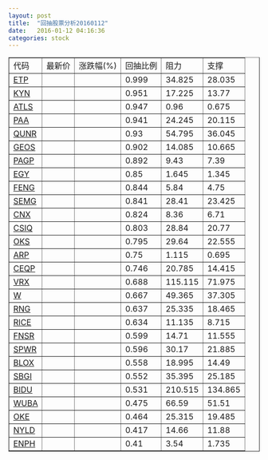 ```yaml
---
layout: post
title:  "回抽股票分析20160112"
date:   2016-01-12 04:16:36
categories: stock
---
```

<script type="text/javascript">
var stockList = []
stockList.push('gb_etp');
stockList.push('gb_kyn');
stockList.push('gb_atls');
stockList.push('gb_paa');
stockList.push('gb_qunr');
stockList.push('gb_geos');
stockList.push('gb_pagp');
stockList.push('gb_egy');
stockList.push('gb_feng');
stockList.push('gb_semg');
stockList.push('gb_cnx');
stockList.push('gb_csiq');
stockList.push('gb_oks');
stockList.push('gb_arp');
stockList.push('gb_ceqp');
stockList.push('gb_vrx');
stockList.push('gb_w');
stockList.push('gb_rng');
stockList.push('gb_rice');
stockList.push('gb_fnsr');
stockList.push('gb_spwr');
stockList.push('gb_blox');
stockList.push('gb_sbgi');
stockList.push('gb_bidu');
stockList.push('gb_wuba');
stockList.push('gb_oke');
stockList.push('gb_nyld');
stockList.push('gb_enph');
</script>
<table border="1">
 <tr>
 <td>代码</td>
 <td>最新价</td>
 <td>涨跌幅(%)</td>
 <td>回抽比例</td>
 <td>阻力</td>
 <td>支撑</td>
</tr>
  <tr id="etp">
  <td><a href="http://stock.finance.sina.com.cn/usstock/quotes/ETP.html" target="_blank">ETP</a></td><td></td><td></td><td>0.999</td><td>34.825</td><td>28.035</td></tr>
  <tr id="kyn">
  <td><a href="http://stock.finance.sina.com.cn/usstock/quotes/KYN.html" target="_blank">KYN</a></td><td></td><td></td><td>0.951</td><td>17.225</td><td>13.77</td></tr>
  <tr id="atls">
  <td><a href="http://stock.finance.sina.com.cn/usstock/quotes/ATLS.html" target="_blank">ATLS</a></td><td></td><td></td><td>0.947</td><td>0.96</td><td>0.675</td></tr>
  <tr id="paa">
  <td><a href="http://stock.finance.sina.com.cn/usstock/quotes/PAA.html" target="_blank">PAA</a></td><td></td><td></td><td>0.941</td><td>24.245</td><td>20.115</td></tr>
  <tr id="qunr">
  <td><a href="http://stock.finance.sina.com.cn/usstock/quotes/QUNR.html" target="_blank">QUNR</a></td><td></td><td></td><td>0.93</td><td>54.795</td><td>36.045</td></tr>
  <tr id="geos">
  <td><a href="http://stock.finance.sina.com.cn/usstock/quotes/GEOS.html" target="_blank">GEOS</a></td><td></td><td></td><td>0.902</td><td>14.085</td><td>10.665</td></tr>
  <tr id="pagp">
  <td><a href="http://stock.finance.sina.com.cn/usstock/quotes/PAGP.html" target="_blank">PAGP</a></td><td></td><td></td><td>0.892</td><td>9.43</td><td>7.39</td></tr>
  <tr id="egy">
  <td><a href="http://stock.finance.sina.com.cn/usstock/quotes/EGY.html" target="_blank">EGY</a></td><td></td><td></td><td>0.85</td><td>1.645</td><td>1.345</td></tr>
  <tr id="feng">
  <td><a href="http://stock.finance.sina.com.cn/usstock/quotes/FENG.html" target="_blank">FENG</a></td><td></td><td></td><td>0.844</td><td>5.84</td><td>4.75</td></tr>
  <tr id="semg">
  <td><a href="http://stock.finance.sina.com.cn/usstock/quotes/SEMG.html" target="_blank">SEMG</a></td><td></td><td></td><td>0.841</td><td>28.41</td><td>23.425</td></tr>
  <tr id="cnx">
  <td><a href="http://stock.finance.sina.com.cn/usstock/quotes/CNX.html" target="_blank">CNX</a></td><td></td><td></td><td>0.824</td><td>8.36</td><td>6.71</td></tr>
  <tr id="csiq">
  <td><a href="http://stock.finance.sina.com.cn/usstock/quotes/CSIQ.html" target="_blank">CSIQ</a></td><td></td><td></td><td>0.803</td><td>28.84</td><td>20.77</td></tr>
  <tr id="oks">
  <td><a href="http://stock.finance.sina.com.cn/usstock/quotes/OKS.html" target="_blank">OKS</a></td><td></td><td></td><td>0.795</td><td>29.64</td><td>22.555</td></tr>
  <tr id="arp">
  <td><a href="http://stock.finance.sina.com.cn/usstock/quotes/ARP.html" target="_blank">ARP</a></td><td></td><td></td><td>0.75</td><td>1.115</td><td>0.695</td></tr>
  <tr id="ceqp">
  <td><a href="http://stock.finance.sina.com.cn/usstock/quotes/CEQP.html" target="_blank">CEQP</a></td><td></td><td></td><td>0.746</td><td>20.785</td><td>14.415</td></tr>
  <tr id="vrx">
  <td><a href="http://stock.finance.sina.com.cn/usstock/quotes/VRX.html" target="_blank">VRX</a></td><td></td><td></td><td>0.688</td><td>115.115</td><td>71.975</td></tr>
  <tr id="w">
  <td><a href="http://stock.finance.sina.com.cn/usstock/quotes/W.html" target="_blank">W</a></td><td></td><td></td><td>0.667</td><td>49.365</td><td>37.305</td></tr>
  <tr id="rng">
  <td><a href="http://stock.finance.sina.com.cn/usstock/quotes/RNG.html" target="_blank">RNG</a></td><td></td><td></td><td>0.637</td><td>25.335</td><td>18.465</td></tr>
  <tr id="rice">
  <td><a href="http://stock.finance.sina.com.cn/usstock/quotes/RICE.html" target="_blank">RICE</a></td><td></td><td></td><td>0.634</td><td>11.135</td><td>8.715</td></tr>
  <tr id="fnsr">
  <td><a href="http://stock.finance.sina.com.cn/usstock/quotes/FNSR.html" target="_blank">FNSR</a></td><td></td><td></td><td>0.599</td><td>14.71</td><td>11.555</td></tr>
  <tr id="spwr">
  <td><a href="http://stock.finance.sina.com.cn/usstock/quotes/SPWR.html" target="_blank">SPWR</a></td><td></td><td></td><td>0.596</td><td>30.17</td><td>21.885</td></tr>
  <tr id="blox">
  <td><a href="http://stock.finance.sina.com.cn/usstock/quotes/BLOX.html" target="_blank">BLOX</a></td><td></td><td></td><td>0.558</td><td>18.995</td><td>14.49</td></tr>
  <tr id="sbgi">
  <td><a href="http://stock.finance.sina.com.cn/usstock/quotes/SBGI.html" target="_blank">SBGI</a></td><td></td><td></td><td>0.552</td><td>35.395</td><td>25.185</td></tr>
  <tr id="bidu">
  <td><a href="http://stock.finance.sina.com.cn/usstock/quotes/BIDU.html" target="_blank">BIDU</a></td><td></td><td></td><td>0.531</td><td>210.515</td><td>134.865</td></tr>
  <tr id="wuba">
  <td><a href="http://stock.finance.sina.com.cn/usstock/quotes/WUBA.html" target="_blank">WUBA</a></td><td></td><td></td><td>0.475</td><td>66.59</td><td>51.51</td></tr>
  <tr id="oke">
  <td><a href="http://stock.finance.sina.com.cn/usstock/quotes/OKE.html" target="_blank">OKE</a></td><td></td><td></td><td>0.464</td><td>25.315</td><td>19.485</td></tr>
  <tr id="nyld">
  <td><a href="http://stock.finance.sina.com.cn/usstock/quotes/NYLD.html" target="_blank">NYLD</a></td><td></td><td></td><td>0.417</td><td>14.66</td><td>11.88</td></tr>
  <tr id="enph">
  <td><a href="http://stock.finance.sina.com.cn/usstock/quotes/ENPH.html" target="_blank">ENPH</a></td><td></td><td></td><td>0.41</td><td>3.54</td><td>1.735</td></tr>
</table>
